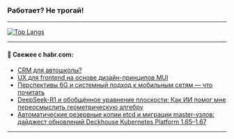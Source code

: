 ### Работает? Не трогай!

---
<!--
#### 🛠️ Technical stack:

![Java](https://img.shields.io/badge/Java-informational?logo=Oracle&style=flat&logoColor=white&color=FF4500)
![Kotlin](https://img.shields.io/badge/Kotlin-informational?logo=Kotlin&style=flat&logoColor=white&color=774D97)
![TS](https://img.shields.io/badge/TypeScript-informational?logo=typeScript&style=flat&logoColor=black&color=017acc)
![Python](https://img.shields.io/badge/Python-informational?logo=Python&style=flat&logoColor=black&color=ffdd54) <br>
![Spring](https://img.shields.io/badge/Spring-informational?logo=Spring&style=flat&logoColor=white&color=6DB33F) 
![SpringBoot](https://img.shields.io/badge/SpringBoot-informational?logo=SpringBoot&style=flat&logoColor=white&color=6DB33F)
![Nest](https://img.shields.io/badge/NestJS-informational?logo=NestJS&style=flat&logoColor=white&color=E0234E) 
![NodeJS](https://img.shields.io/badge/NodeJS-informational?logo=node.js&style=flat&logoColor=white&color=70A760)<br>
![PostgreSQL](https://img.shields.io/badge/PostgreSQL-informational?logo=PostgreSQL&style=flat&logoColor=white&color=DAA520)
![MongoDB](https://img.shields.io/badge/MongoDB-informational?logo=MongoDB&style=flat&logoColor=white&color=870000)
![Apache](https://img.shields.io/badge/Apache-informational?logo=apache&style=flat&logoColor=white&color=f74e28)

___ 
-->

<!--- #### 🛠️ : --->

[![Top Langs](https://github-readme-stats-82jvfl3w3-advtsettinggmailcoms-projects.vercel.app/api/top-langs/?username=zloylis&langs_count=10&hide_title=true&title_color=e6edf3&size_weight=0.5&count_weight=0.5&layout=compact&hide_progress=true&hide_border=true&theme=dracula)](https://github.com/zloylis)

<!---


####  :octocat:&nbsp;&nbsp; Статистика:

![GitHub stats](https://github-readme-stats-u2qms2cxw-advtsettinggmailcoms-projects.vercel.app/api?username=zloylis&show_icons=true&hide_border=true&theme=dracula&title_color=e6edf3&include_all_commits=true&count_private=true&hide_rank=false&hide_title=true&rank_icon=github)
-->
---

#### 💬 Свежее с habr.com:

<!-- BLOG-POST-LIST:START -->
- [CRM для автошколы?](https://habr.com/ru/articles/883818/?utm_source=habrahabr&utm_medium=rss&utm_campaign=883818)
- [UX для frontend на основе дизайн-принципов MUI](https://habr.com/ru/companies/tbank/articles/883438/?utm_source=habrahabr&utm_medium=rss&utm_campaign=883438)
- [Перспективы 6G и системный подход к мобильным сетям — что почитать](https://habr.com/ru/companies/vasexperts/articles/883780/?utm_source=habrahabr&utm_medium=rss&utm_campaign=883780)
- [DeepSeek-R1 и обобщённое уравнение плоскости: Как ИИ помог мне переосмыслить геометрическую алгебру](https://habr.com/ru/articles/883746/?utm_source=habrahabr&utm_medium=rss&utm_campaign=883746)
- [Автоматические резервные копии etcd и миграции master-узлов: дайджест обновлений Deckhouse Kubernetes Platform 1.65–1.67](https://habr.com/ru/companies/flant/articles/883082/?utm_source=habrahabr&utm_medium=rss&utm_campaign=883082)
<!-- BLOG-POST-LIST:END -->

---
